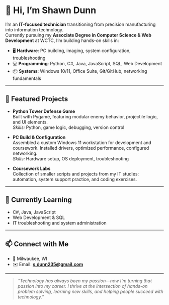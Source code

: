 # 👋 Hi, I’m Shawn Dunn

I’m an **IT-focused technician** transitioning from precision manufacturing into information technology.  
Currently pursuing my **Associate Degree in Computer Science & Web Development** at WCTC, I’m building hands-on skills in:

- 🖥️ **Hardware**: PC building, imaging, system configuration, troubleshooting  
- 💻 **Programming**: Python, C#, Java, JavaScript, SQL, Web Development  
- 📦 **Systems**: Windows 10/11, Office Suite, Git/GitHub, networking fundamentals  

---

## 🔧 Featured Projects

- **Python Tower Defense Game**  
  Built with Pygame, featuring modular enemy behavior, projectile logic, and UI elements.  
  *Skills:* Python, game logic, debugging, version control  

- **PC Build & Configuration**  
  Assembled a custom Windows 11 workstation for development and coursework. Installed drivers, optimized performance, configured networking.  
  *Skills:* Hardware setup, OS deployment, troubleshooting  

- **Coursework Labs**  
  Collection of smaller scripts and projects from my IT studies: automation, system support practice, and coding exercises.  

---

## 🌱 Currently Learning
- C#, Java, JavaScript  
- Web Development & SQL  
- IT troubleshooting and system administration  

---

## 📫 Connect with Me
- 📍 Milwaukee, WI  
- ✉️ Email: **s.dunn235@gmail.com**  
 

---

> *“Technology has always been my passion—now I’m turning that passion into my career. I thrive at the intersection of hands-on problem solving, learning new skills, and helping people succeed with technology.”*

